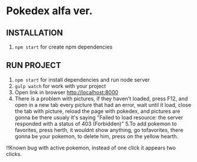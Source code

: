 Pokedex alfa ver.
=============

INSTALLATION
------------

1. `npm start` for create npm dependencies


RUN PROJECT
-----------
1. `npm start` for install dependencies and run node server
2. `gulp watch` for work with your project
3. Open link in browser  [http://localhost:8000](http://localhost:8000)
4. There is a problem with pictures, if they haven't loaded, press F12, and open in
a new tab every picture that had an error, wait until it load, close the tab with picture, 
reload the page with pokedex, and pictures are gonna be there usualy it's saying "Failed to load resource: 
the server responded with a status of 403 (Forbidden)"
5.To add pokemon to favorites, press herth, it wouldnt show anything, go tofavorites, there gonna be your pokemon,
to delete him, press on the yellow hearth.


!!Known bug with active pokemon, instead of one click it appears two clicks.
